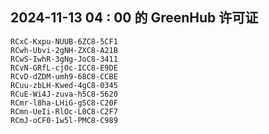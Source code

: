 ## 2024-11-13 04 : 00 的 GreenHub 许可证
```
RCxC-Kxpu-NUUB-6ZC8-5CF1
RCwh-Ubvi-2gNH-ZXC8-A21B
RCwS-IwhR-3gNg-JoC8-3411
RCvN-GRfL-cjOc-ICC8-E9DE
RCvD-dZDM-umh9-68C8-CCBE
RCuu-zbLH-Kwed-4gC8-0345
RCuE-Wi4J-zuva-h5C8-5620
RCmr-l8ha-LHiG-gSC8-C20F
RCmn-UeIi-RlOc-L0C8-C2F7
RCmJ-oCF0-1w5l-PMC8-C989
```
